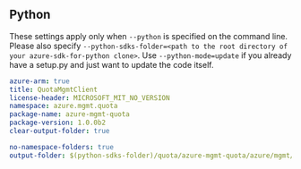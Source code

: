 ## Python

These settings apply only when `--python` is specified on the command line.
Please also specify `--python-sdks-folder=<path to the root directory of your azure-sdk-for-python clone>`.
Use `--python-mode=update` if you already have a setup.py and just want to update the code itself.

``` yaml $(python)
azure-arm: true
title: QuotaMgmtClient
license-header: MICROSOFT_MIT_NO_VERSION
namespace: azure.mgmt.quota
package-name: azure-mgmt-quota
package-version: 1.0.0b2
clear-output-folder: true
```

``` yaml $(python)
no-namespace-folders: true
output-folder: $(python-sdks-folder)/quota/azure-mgmt-quota/azure/mgmt/quota
```
